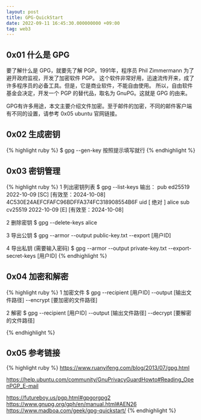 ```yaml
---
layout: post
title: GPG-QuickStart
date: 2022-09-11 16:45:30.000000000 +09:00
tag: web3
---
```


## 0x01 什么是 GPG
要了解什么是 GPG，就要先了解 PGP。1991年，程序员 Phil Zimmermann 为了避开政府监视，开发了加密软件 PGP。
这个软件非常好用，迅速流传开来，成了许多程序员的必备工具。但是，它是商业软件，不能自由使用。
所以，自由软件基金会决定，开发一个 PGP 的替代品，取名为 GnuPG。这就是 GPG 的由来。

GPG有许多用途，本文主要介绍文件加密。至于邮件的加密，不同的邮件客户端有不同的设置，请参考 0x05 ubuntu 官网链接。

## 0x02 生成密钥
{% highlight ruby %}
$ gpg --gen-key
按照提示填写就行
{% endhighlight %}

## 0x03 密钥管理
{% highlight ruby %}
1 列出密钥列表
$ gpg --list-keys
输出：
pub   ed25519 2022-10-09 [SC] [有效至：2024-10-08]
      4C530E24AEFCFAFC96BDFFA374FC318908554B6F
uid             [ 绝对 ] alice
sub   cv25519 2022-10-09 [E] [有效至：2024-10-08]

2 删除密钥
$ gpg --delete-keys alice

3 导出公钥
$ gpg --armor --output public-key.txt --export [用户ID]

4 导出私钥 (需要输入密码)
$ gpg --armor --output private-key.txt --export-secret-keys [用户ID]
{% endhighlight %}

## 0x04 加密和解密
{% highlight ruby %}
1 加密文件
$ gpg --recipient [用户ID] --output [输出文件路径] --encrypt [要加密的文件路径]

2 解密
$ gpg --recipient [用户ID] --output [输出文件路径] --decrypt [要解密的文件路径]

{% endhighlight %}

## 0x05 参考链接

{% highlight ruby %}
https://www.ruanyifeng.com/blog/2013/07/gpg.html

https://help.ubuntu.com/community/GnuPrivacyGuardHowto#Reading_OpenPGP_E-mail

https://futureboy.us/pgp.html#gpgorgpg2
https://www.gnupg.org/gph/en/manual.html#AEN26
https://www.madboa.com/geek/gpg-quickstart/
{% endhighlight %}
